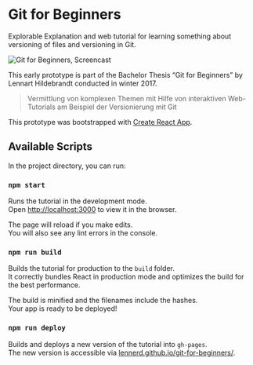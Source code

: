 # Git for Beginners

Explorable Explanation and web tutorial for learning something about versioning of files and versioning in Git.

![Git for Beginners, Screencast](git-for-beginners.gif)

This early prototype is part of the Bachelor Thesis “Git for Beginners” by Lennart Hildebrandt
conducted in winter 2017.

> Vermittlung von komplexen Themen mit Hilfe von interaktiven Web-Tutorials am Beispiel der Versionierung mit Git

This prototype was bootstrapped with
[Create React App](https://github.com/facebookincubator/create-react-app).

## Available Scripts

In the project directory, you can run:

### `npm start`

Runs the tutorial in the development mode.<br>
Open [http://localhost:3000](http://localhost:3000) to view it in the browser.

The page will reload if you make edits.<br>
You will also see any lint errors in the console.

### `npm run build`

Builds the tutorial for production to the `build` folder.<br>
It correctly bundles React in production mode and optimizes the build for the best performance.

The build is minified and the filenames include the hashes.<br>
Your app is ready to be deployed!

### `npm run deploy`

Builds and deploys a new version of the tutorial into `gh-pages`.<br>
The new version is accessible via
[lennerd.github.io/git-for-beginners/](https://lennerd.github.io/git-for-beginners/).
